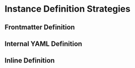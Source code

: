 ```

```

# Instance Definition Strategies

## Frontmatter Definition

## Internal YAML Definition

## Inline Definition
